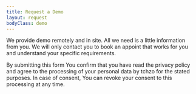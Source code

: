 ```yaml
---
title: Request a Demo
layout: request
bodyClass: demo
---
```


We provide demo remotely and in site. All we need is a little information from you. We will only contact you to book an appoint that works for you and understand your specific requirements.

By submitting this form You confirm that you have read the privacy policy and agree to the processing of your personal data by tchzo for the stated purposes. In case of consent, You can revoke your consent to this processing at any time.
